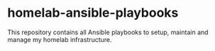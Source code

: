 # homelab-ansible-playbooks

This repository contains all Ansible playbooks to setup,
maintain and manage my homelab infrastructure.
